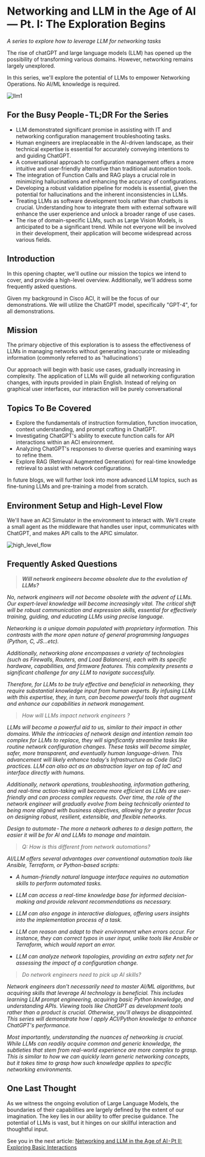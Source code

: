 # Networking and LLM in the Age of AI — Pt. I: The Exploration Begins
*A series to explore how to leverage LLM for networking tasks*

The rise of chatGPT and large language models (LLM) has opened up the possibility of transforming various domains. However, networking remains largely unexplored.

In this series, we'll explore the potential of LLMs to empower Networking Operations. No AI/ML knowledge is required.

![llm1](../../../images/llm1.png)

## For the Busy People - TL;DR For the Series
* LLM demonstrated significant promise in assisting with IT and networking configuration management troubleshooting tasks.
* Human engineers are irreplaceable in the AI-driven landscape, as their technical expertise is essential for accurately conveying intentions to and guiding ChatGPT.
* A conversational approach to configuration management offers a more intuitive and user-friendly alternative than traditional automation tools.
* The integration of Function Calls and RAG plays a crucial role in minimizing hallucinations and enhancing the accuracy of configurations.
* Developing a robust validation pipeline for models is essential, given the potential for hallucinations and the inherent inconsistencies in LLMs.
* Treating LLMs as software development tools rather than chatbots is crucial. Understanding how to integrate them with external software will enhance the user experience and unlock a broader range of use cases.
* The rise of domain-specific LLMs, such as Large Vision Models, is anticipated to be a significant trend. While not everyone will be involved in their development, their application will become widespread across various fields.

## Introduction
In this opening chapter, we'll outline our mission the topics we intend to cover, and provide a high-level overview. Additionally, we'll address some frequently asked questions.

Given my background in Cisco ACI, it will be the focus of our demonstrations. We will utilize the ChatGPT model, specifically "GPT-4", for all demonstrations.

## Mission
The primary objective of this exploration is to assess the effectiveness of LLMs in managing networks without generating inaccurate or misleading information (commonly referred to as 'hallucinations')

Our approach will begin with basic use cases, gradually increasing in complexity. The application of LLMs will guide all networking configuration changes, with inputs provided in plain English. Instead of relying on graphical user interfaces, our interaction will be purely conversational

## Topics To Be Covered
* Explore the fundamentals of instruction formulation, function invocation, context understanding, and prompt crafting in ChatGPT.
* Investigating ChatGPT's ability to execute function calls for API interactions within an ACI environment.
* Analyzing ChatGPT's responses to diverse queries and examining ways to refine them.
* Explore RAG (Retrieval Augmented Generation) for real-time knowledge retrieval to assist with network configurations.

In future blogs, we will further look into more advanced LLM topics, such as fine-tuning LLMs and pre-training a model from scratch.

## Environment Setup and High-Level Flow
We'll have an ACI Simulator in the environment to interact with. We'll create a small agent as the middleware that handles user input, communicates with ChatGPT, and makes API calls to the APIC simulator.

![high_level_flow](../../../images/high_level_flow.png)

## Frequently Asked Questions
> ***Will network engineers become obsolete due to the evolution of LLMs?***

*No, network engineers will not become obsolete with the advent of LLMs. Our expert-level knowledge will become increasingly vital. The critical shift will be robust communication and expression skills, essential for effectively training, guiding, and educating LLMs using precise language.*

*Networking is a unique domain populated with proprietary information. This contrasts with the more open nature of general programming languages (Python, C, JS…etc).*

*Additionally, networking alone encompasses a variety of technologies (such as Firewalls, Routers, and Load Balancers), each with its specific hardware, capabilities, and firmware features. This complexity presents a significant challenge for any LLM to navigate successfully.*

*Therefore, for LLMs to be truly effective and beneficial in networking, they require substantial knowledge input from human experts. By infusing LLMs with this expertise, they, in turn, can become powerful tools that augment and enhance our capabilities in network management.*

> *How will LLMs impact network engineers ?*

*LLMs will become a powerful aid to us, similar to their impact in other domains. While the intricacies of network design and intention remain too complex for LLMs to replace, they will significantly streamline tasks like routine network configuration changes. These tasks will become simpler, safer, more transparent, and eventually human language-driven. This advancement will likely enhance today's Infrastructure as Code (IaC) practices. LLM can also act as an abstraction layer on top of IaC and interface directly with humans.*

*Additionally, network operations, troubleshooting, information gathering, and real-time action-taking will become more efficient as LLMs are user-friendly and can process complex requests. Over time, the role of the network engineer will gradually evolve from being technically oriented to being more aligned with business objectives, allowing for a greater focus on designing robust, resilient, extensible, and flexible networks.*

*Design to automate - The more a network adheres to a design pattern, the easier it will be for AI and LLMs to manage and maintain.*

> *Q: How is this different from network automations?*

*AI/LLM offers several advantages over conventional automation tools like Ansible, Terraform, or Python-based scripts:*

* *A human-friendly natural language interface requires no automation skills to perform automated tasks.*

* *LLM can access a real-time knowledge base for informed decision-making and provide relevant recommendations as necessary.*

* *LLM can also engage in interactive dialogues, offering users insights into the implementation process of a task.*

* *LLM can reason and adapt to their environment when errors occur. For instance, they can correct typos in user input, unlike tools like Ansible or Terraform, which would report an error.*
  
* *LLM can analyze network topologies, providing an extra safety net for assessing the impact of a configuration change.*

> *Do network engineers need to pick up AI skills?*

*Network engineers don't necessarily need to master AI/ML algorithms, but acquiring skills that leverage AI technology is beneficial. This includes learning LLM prompt engineering, acquiring basic Python knowledge, and understanding APIs. Viewing tools like ChatGPT as development tools rather than a product is crucial. Otherwise, you'll always be disappointed. This series will demonstrate how I apply ACI/Python knowledge to enhance ChatGPT's performance.*

*Most importantly, understanding the nuances of networking is crucial. While LLMs can readily acquire common and generic knowledge, the subtleties that stem from real-world experience are more complex to grasp. This is similar to how we can quickly learn generic networking concepts, but it takes time to grasp how such knowledge applies to specific networking environments.*

## One Last Thought

As we witness the ongoing evolution of Large Language Models, the boundaries of their capabilities are largely defined by the extent of our imagination. The key lies in our ability to offer precise guidance. The potential of LLMs is vast, but it hinges on our skillful interaction and thoughtful input.

See you in the next article: [Networking and LLM in the Age of AI - Pt II: Exploring Basic Interactions](http://zhangineer.net/2023/10/29/Networking-and-LLM-pt2.html)